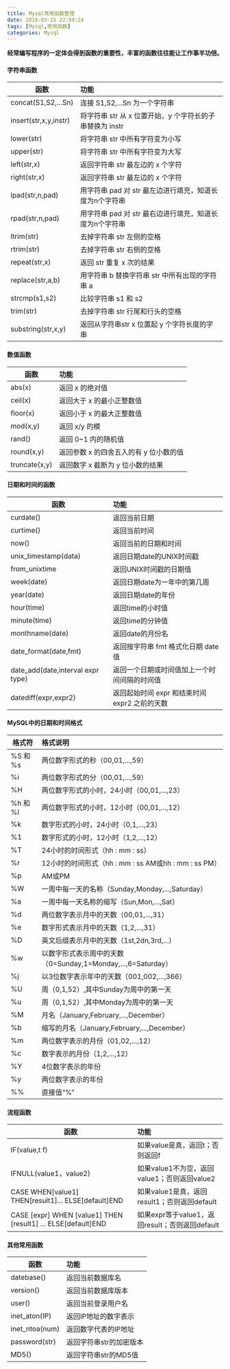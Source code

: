 ```yaml
---
title: Mysql常用函数整理
date: 2018-03-15 22:59:24
tags: [Mysql,常用函数]
categories: Mysql
---
```


**经常编写程序的一定体会得到函数的重要性，丰富的函数往往能让工作事半功倍。**
<!--more-->
#### 字符串函数

| 函数   | 功能  |
| ------------ | :------------ |
| concat(S1,S2,...Sn) | 连接 S1,S2,...Sn 为一个字符串 |
| insert(str,x,y,instr) | 将字符串 str 从 x 位置开始，y 个字符长的子串替换为 instr |
| lower(str) | 将字符串 str 中所有字符变为小写 |
| upper(str) | 将字符串 str 中所有字符变为大写 |
| left(str,x) | 返回字符串 str 最左边的 x 个字符 |
| right(str,x) | 返回字符串 str 最左边的 x 个字符 |
| lpad(str,n,pad) | 用字符串 pad 对 str 最左边进行填充，知道长度为n个字符串 |
| rpad(str,n,pad) | 用字符串 pad 对 str 最右边进行填充，知道长度为n个字符串 |
| ltrim(str) | 去掉字符串 str 左侧的空格 |
| rtrim(str) | 去掉字符串 str 右侧的空格 |
| repeat(str,x) | 返回 str 重复 x 次的结果 |
| replace(str,a,b) | 用字符串 b 替换字符串 str 中所有出现的字符串 a |
| strcmp(s1,s2) | 比较字符串 s1 和 s2 |
| trim(str) | 去掉字符串 str 行尾和行头的空格 |
| substring(str,x,y) | 返回从字符串str x 位置起 y 个字符长度的字串 |

#### 数值函数

| 函数 | 功能 |
| ------------ | :------------ |
| abs(x) | 返回 x 的绝对值 |
| ceil(x) | 返回大于 x 的最小正整数值 |
| floor(x) | 返回小于 x 的最大正整数值 |
| mod(x,y) | 返回 x/y 的模 |
| rand() | 返回 0~1 内的随机值 |
| round(x,y) | 返回参数 x 的四舍五入的有 y 位小数的值 |
| truncate(x,y) | 返回数字 x 截断为 y 位小数的结果 |

#### 日期和时间的函数

| 函数 | 功能 |
| ------------ | :------------ |
| curdate() | 返回当前日期 |
| curtime() | 返回当前时间 |
| now() | 返回当前的日期和时间 |
| unix_timestamp(data) | 返回日期date的UNIX时间戳 |
| from_unixtime | 返回UNIX时间戳的日期值 |
| week(date) | 返回日期date为一年中的第几周 |
| year(date) | 返回日期date的年份 |
| hour(time) | 返回time的小时值 |
| minute(time) | 返回time的分钟值 |
| monthname(date) | 返回date的月份名 |
| date_format(date,fmt) | 返回按字符串 fmt 格式化日期 date 值  |
| date_add(date,interval expr type) | 返回一个日期或时间值加上一个时间间隔的时间值 |
| datediff(expr,expr2) | 返回起始时间 expr 和结束时间 expr2 之前的天数 |

#### MySQL中的日期和时间格式

| 格式符 | 格式说明 |
| ------------ | :------------ |
| %S 和 %s | 两位数字形式的秒（00,01,...,59） |
| %i | 两位数字形式的分（00,01,...,59） |
| %H | 两位数字形式的小时，24小时（00,01,...,23） |
| %h 和 %I | 两位数字形式的小时，12小时（00,01,...,12） |
| %k | 数字形式的小时，24小时（0,1,...,23） |
| %1 | 数字形式的小时，12小时（1,2,...,12） |
| %T | 24小时的时间形式（hh : mm : ss） |
| %r | 12小时的时间形式（hh : mm : ss AM或hh : mm : ss PM） |
| %p | AM或PM |
| %W | 一周中每一天的名称（Sunday,Monday,...,Saturday） |
| %a | 一周中每一天名称的缩写（Sun,Mon,...,Sat） |
| %d | 两位数字表示月中的天数（00,01,...,31） |
| %e | 数字形式表示月中的天数（1,2,...,31） |
| %D | 英文后缀表示月中的天数（1st,2dn,3rd,...） |
| %w | 以数字形式表示周中的天数（0=Sunday,1=Monday,...,6=Saturday） |
| %j | 以3位数字表示年中的天数（001,002,...,366） |
| %U | 周（0,1,52）,其中Sunday为周中的第一天 |
| %u | 周（0,1,52）,其中Monday为周中的第一天 |
| %M | 月名（January,February,...,December） |
| %b | 缩写的月名（January,February,...,December） |
| %m | 两位数字表示的月份（01,02,...,12） |
| %c | 数字表示的月份（1,2,...,12） |
| %Y | 4位数字表示的年份 |
| %y | 两位数字表示的年份 |
| %% | 直接值“%” |

#### 流程函数

| 函数 | 功能 |
| ------------ | :------------ |
| IF(value,t f) | 如果value是真，返回t；否则返回f |
| IFNULL(value1，value2) | 如果value1不为空，返回value1；否则返回value2 |
| CASE WHEN[value1] THEN[result1]... ELSE[default]END | 如果value1是真，返回result1；否则返回default |
| CASE [expr] WHEN [value1] THEN [result1] ... ELSE[default]END | 如果expr等于value1，返回result；否则返回default |

#### 其他常用函数

| 函数 | 功能 |
| ------------ | :------------ |
| datebase() | 返回当前数据库名 |
| version() | 返回当前数据库版本 |
| user() | 返回当前登录用户名 |
| inet_aton(IP) | 返回IP地址的数字表示 |
| inet_ntoa(num) | 返回数字代表的IP地址 |
| password(str) | 返回字符串str的加密版本 |
| MD5() | 返回字符串str的MD5值 |

